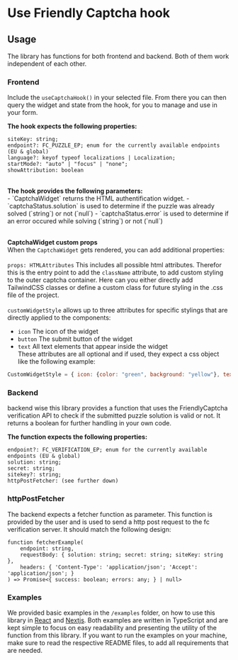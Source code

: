 # Use Friendly Captcha hook
## Usage
The library has functions for both frontend and backend. Both of them work independent of each other.

### Frontend
Include the `useCaptchaHook()` in your selected file. From there you can then query the widget
and state from the hook, for you to manage and use in your form.

<b>The hook expects the following properties:</b><br/>
```
siteKey: string;
endpoint?: FC_PUZZLE_EP; enum for the currently available endpoints (EU & global)
language?: keyof typeof localizations | Localization;
startMode?: "auto" | "focus" | "none";
showAttribution: boolean
```
<br/>
<b>The hook provides the following parameters:</b><br/>
- `CaptchaWidget` returns the HTML authentification widget.
- `captchaStatus.solution` is used to determine if the puzzle was already solved (`string`) or not (`null`)
- `captchaStatus.error` is used to determine if an error occured while solving (`string`) or not (`null`)

<br/><b>CaptchaWidget custom props</b><br/>
When the `CaptchaWidget` gets rendered, you can add additional properties:<br/><br/>
`props: HTMLAttributes` This includes all possible html attributes. Therefor this is the entry point to add the `className` attribute,
to add custom styling to the outer captcha container. Here can you either directly add TailwindCSS classes or define a custom class for
future styling in the .css file of the project.
<br/><br/>
`customWidgetStyle` allows up to three attributes for specific stylings that are directly applied to the components:
- `icon` The icon of the widget
- `button` The submit button of the widget
- `text` All text elements that appear inside the widget
<br/>These attributes are all optional and if used, they expect a css object like the following example:
```js
CustomWidgetStyle = { icon: {color: "green", background: "yellow"}, text: {color: "blue"} }
```

### Backend
backend wise this library provides a function that uses the FriendlyCaptcha verification
API to check if the submitted puzzle solution is valid or not. It returns a boolean for further
handling in your own code.

<b>The function expects the following properties:</b><br/>
```
endpoint?: FC_VERIFICATION_EP; enum for the currently available endpoints (EU & global)
solution: string;
secret: string;
sitekey?: string;
httpPostFetcher: (see further down)
```

### httpPostFetcher
The backend expects a fetcher function as parameter. This function is provided by the user
and is used to send a http post request to the fc verification server. It should match the following design:
```
function fetcherExample(
    endpoint: string,
    requestBody: { solution: string; secret: string; siteKey: string },
    headers: { 'Content-Type': 'application/json'; 'Accept': 'application/json'; }
) => Promise<{ success: boolean; errors: any; } | null>
```

### Examples
We provided basic examples in the `/examples` folder, on how to use this library in [React](https://github.com/aacn/use-friendly-captcha/tree/main/examples/react-example) and [Nextjs](https://github.com/aacn/use-friendly-captcha/tree/main/examples/nextjs).
Both examples are written in TypeScript and are kept simple to focus on easy readability and presenting the utility of the function from this library.
If you want to run the examples on your machine, make sure to read the respective README files,
to add all requirements that are needed.
